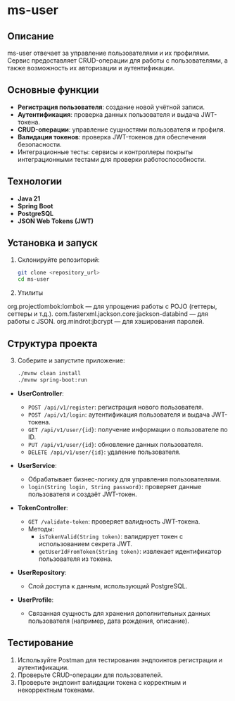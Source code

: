 # ms-user

## Описание

ms-user отвечает за управление пользователями и их профилями. Сервис предоставляет CRUD-операции для работы с пользователями, а также возможность их авторизации и аутентификации.

## Основные функции

- **Регистрация пользователя**: создание новой учётной записи.
- **Аутентификация**: проверка данных пользователя и выдача JWT-токена.
- **CRUD-операции**: управление сущностями пользователя и профиля.
- **Валидация токенов**: проверка JWT-токенов для обеспечения безопасности.
- Интеграционные тесты: сервисы и контроллеры покрыты интеграционными тестами для проверки работоспособности.

## Технологии

- **Java 21**
- **Spring Boot**
- **PostgreSQL**
- **JSON Web Tokens (JWT)**

## Установка и запуск

1. Склонируйте репозиторий:
   ```bash
   git clone <repository_url>
   cd ms-user
   ```
2. Утилиты

org.projectlombok:lombok — для упрощения работы с POJO (геттеры, сеттеры и т.д.).
com.fasterxml.jackson.core:jackson-databind — для работы с JSON.
org.mindrot:jbcrypt — для хэширования паролей.
## Структура проекта
3. Соберите и запустите приложение:
   ```bash
   ./mvnw clean install
   ./mvnw spring-boot:run
   ```

- **UserController**:

  - `POST /api/v1/register`: регистрация нового пользователя.
  - `POST /api/v1/login`: аутентификация пользователя и выдача JWT-токена.
  - `GET /api/v1/user/{id}`: получение информации о пользователе по ID.
  - `PUT /api/v1/user/{id}`: обновление данных пользователя.
  - `DELETE /api/v1/user/{id}`: удаление пользователя.

- **UserService**:

  - Обрабатывает бизнес-логику для управления пользователями.
  - `login(String login, String password)`: проверяет данные пользователя и создаёт JWT-токен.

- **TokenController**:

  - `GET /validate-token`: проверяет валидность JWT-токена.
  - Методы:
    - `isTokenValid(String token)`: валидирует токен с использованием секрета JWT.
    - `getUserIdFromToken(String token)`: извлекает идентификатор пользователя из токена.

- **UserRepository**:

  - Слой доступа к данным, использующий PostgreSQL.

- **UserProfile**:

  - Связанная сущность для хранения дополнительных данных пользователя (например, дата рождения, описание).

## Тестирование

1. Используйте Postman для тестирования эндпоинтов регистрации и аутентификации.
2. Проверьте CRUD-операции для пользователей.
3. Проверьте эндпоинт валидации токена с корректным и некорректным токенами.

##


